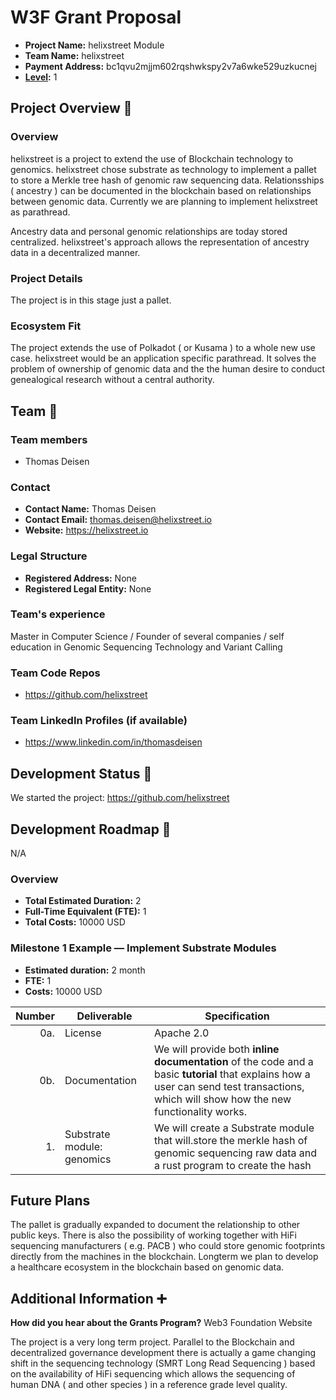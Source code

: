 # W3F Grant Proposal



- **Project Name:** helixstreet Module
- **Team Name:** helixstreet
- **Payment Address:** bc1qvu2mjjm602rqshwkspy2v7a6wke529uzkucnej
- **[Level](https://github.com/w3f/Grants-Program/tree/master#level_slider-levels):** 1


## Project Overview :page_facing_up:


### Overview

helixstreet is a project to extend the use of Blockchain technology to genomics. helixstreet chose substrate as technology to implement a pallet to store a Merkle tree hash of genomic raw sequencing data. Relationsships ( ancestry ) can be documented in the blockchain based on relationships between genomic data. Currently we are planning to implement helixstreet as parathread.

Ancestry data and personal genomic relationships are today stored centralized. helixstreet's approach allows the representation of ancestry data in a decentralized manner.


### Project Details

The project is in this stage just a pallet.

### Ecosystem Fit

The project extends the use of Polkadot ( or Kusama ) to a whole new use case. helixstreet would be an application specific parathread. It solves the problem of ownership of genomic data and the the human desire to conduct genealogical research without a central authority.

## Team :busts_in_silhouette:

### Team members

- Thomas Deisen

### Contact

- **Contact Name:** Thomas Deisen
- **Contact Email:** thomas.deisen@helixstreet.io
- **Website:** https://helixstreet.io

### Legal Structure

- **Registered Address:** None
- **Registered Legal Entity:** None

### Team's experience

Master in Computer Science / Founder of several companies / self education in Genomic Sequencing Technology and Variant Calling

### Team Code Repos

- https://github.com/helixstreet


### Team LinkedIn Profiles (if available)

- https://www.linkedin.com/in/thomasdeisen


## Development Status :open_book:

We started the project: https://github.com/helixstreet

## Development Roadmap :nut_and_bolt:

N/A

### Overview

- **Total Estimated Duration:** 2
- **Full-Time Equivalent (FTE):**  1
- **Total Costs:** 10000 USD

### Milestone 1 Example — Implement Substrate Modules

- **Estimated duration:** 2 month
- **FTE:**  1
- **Costs:** 10000 USD

| Number | Deliverable | Specification |
| -----: | ----------- | ------------- |
| 0a. | License | Apache 2.0  |
| 0b. | Documentation | We will provide both **inline documentation** of the code and a basic **tutorial** that explains how a user can send test transactions, which will show how the new functionality works. |
| 1. | Substrate module: genomics | We will create a Substrate module that will.store the merkle hash of genomic sequencing raw data and a rust program to create the hash



## Future Plans

The pallet is gradually expanded to document the relationship to other public keys. There is also the possibility of working together with HiFi sequencing manufacturers ( e.g. PACB ) who could store genomic footprints directly from the machines in the blockchain. Longterm we plan to develop a healthcare ecosystem in the blockchain based on genomic data.


## Additional Information :heavy_plus_sign:

**How did you hear about the Grants Program?** Web3 Foundation Website

The project is a very long term project. Parallel to the Blockchain and decentralized governance development there is actually a game changing shift in the sequencing technology (SMRT Long Read Sequencing ) based on the availability of HiFi sequencing which allows the sequencing of human DNA ( and other species ) in a reference grade level quality.

